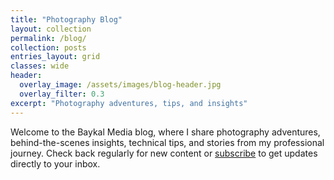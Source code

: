 ```yaml
---
title: "Photography Blog"
layout: collection
permalink: /blog/
collection: posts
entries_layout: grid
classes: wide
header:
  overlay_image: /assets/images/blog-header.jpg
  overlay_filter: 0.3
excerpt: "Photography adventures, tips, and insights"
---
```


Welcome to the Baykal Media blog, where I share photography adventures, behind-the-scenes insights, technical tips, and stories from my professional journey. Check back regularly for new content or [subscribe](/subscribe/) to get updates directly to your inbox.